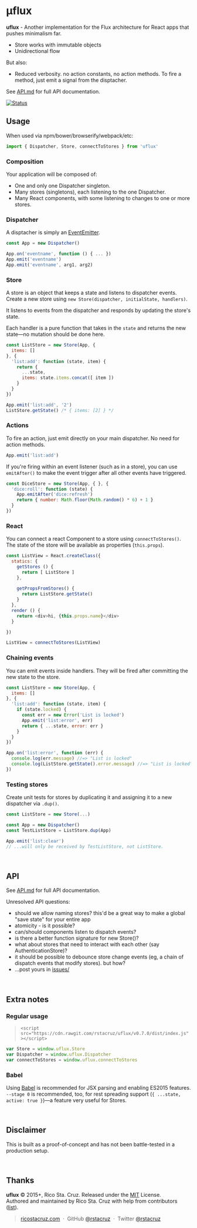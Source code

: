 # μflux

**uflux** - Another implementation for the Flux architecture for React apps that pushes minimalism far.

* Store works with immutable objects
* Unidirectional flow

But also:

* Reduced verbosity. no action constants, no action methods. To fire a method, just emit a signal from the disptacher.

See [API.md](API.md) for full API documentation.

[![Status](https://travis-ci.org/rstacruz/uflux.svg?branch=master)](https://travis-ci.org/rstacruz/uflux "See test builds")

## Usage

When used via npm/bower/browserify/webpack/etc:

```js
import { Dispatcher, Store, connectToStores } from 'uflux'
```

### Composition

Your application will be composed of:

* One and only one Dispatcher singleton.
* Many stores (singletons), each listening to the one Dispatcher.
* Many React components, with some listening to changes to one or more stores.

### Dispatcher

A disptacher is simply an [EventEmitter].

```js
const App = new Dispatcher()

App.on('eventname', function () { ... })
App.emit('eventname')
App.emit('eventname', arg1, arg2)
```

[EventEmitter]: http://devdocs.io/iojs/events#events_class_events_eventemitter

### Store

A store is an object that keeps a state and listens to dispatcher events.
Create a new store using `new Store(dispatcher, initialState, handlers)`.

It listens to events from the dispatcher and responds by updating the store's state.

Each handler is a pure function that takes in the `state` and returns the new
state—no mutation should be done here.

```js
const ListStore = new Store(App, {
  items: []
}, {
  'list:add': function (state, item) {
    return {
      ...state,
      items: state.items.concat([ item ])
    }
  }
})

App.emit('list:add', '2')
ListStore.getState() /* { items: [2] } */
```

### Actions

To fire an action, just emit directly on your main dispatcher. No need for action methods.

```js
App.emit('list:add')
```

If you're firing within an event listener (such as in a store), you can use `emitAfter()` to make the event trigger after all other events have triggered.

```js
const DiceStore = new Store(App, { }, {
  'dice:roll': function (state) {
    App.emitAfter('dice:refresh')
    return { number: Math.floor(Math.random() * 6) + 1 }
  }
})
```

### React

You can connect a react Component to a store using `connectToStores()`. The
state of the store will be available as properties (`this.props`).

```js
const ListView = React.createClass({
  statics: {
    getStores () {
      return [ ListStore ]
    },
 
    getPropsFromStores() {
      return ListStore.getState()
    }
  },
  render () {
    return <div>hi, {this.props.name}</div>
  }

})

ListView = connectToStores(ListView)
```

### Chaining events

You can emit events inside handlers. They will be fired after committing the new state to the store.

```js
const ListStore = new Store(App, {
  items: []
}, {
  'list:add': function (state, item) {
    if (state.locked) {
      const err = new Error('List is locked')
      App.emit('list:error', err)
      return { ...state, error: err }
    }
  }
})

App.on('list:error', function (err) {
  console.log(err.message) //=> "List is locked"
  console.log(ListStore.getState().error.message) //=> "List is locked"
})
```

### Testing stores

Create unit tests for stores by duplicating it and assigning it to a new dispatcher via `.dup()`.

```js
const ListStore = new Store(...)

const App = new Dispatcher()
const TestListStore = ListStore.dup(App)

App.emit('list:clear')
// ...will only be received by TestListStore, not ListStore.
```

<br>

## API

See [API.md](API.md) for full API documentation.

Unresolved API questions:

 * should we allow naming stores? this'd be a great way to make a global "save state" for your entire app
 * atomicity - is it possible?
 * can/should components listen to dispatch events?
 * is there a better function signature for new Store()?
 * what about stores that need to interact with each other (say AuthenticationStore)?
 * it should be possible to debounce store change events (eg, a chain of dispatch events that modify stores). but how?
 * ...post yours in [issues/](issues/)

<br>

## Extra notes

### Regular usage

> [](#version) `<script src="https://cdn.rawgit.com/rstacruz/uflux/v0.7.0/dist/index.js"></script>`

```js
var Store = window.uflux.Store
var Dispatcher = window.uflux.Dispatcher
var connectToStores = window.uflux.connectToStores
```

### Babel

Using [Babel] is recommended for JSX parsing and enabling ES2015 features.
`--stage 0` is recommended, too, for rest spreading support (`{ ...state, active:
  true }`)—a feature very useful for Stores.

[Babel]: https://babeljs.io

<br>

## Disclaimer

This is built as a proof-of-concept and has not been battle-tested in a production setup.

<br>

## Thanks

**uflux** © 2015+, Rico Sta. Cruz. Released under the [MIT] License.<br>
Authored and maintained by Rico Sta. Cruz with help from contributors ([list][contributors]).

> [ricostacruz.com](http://ricostacruz.com) &nbsp;&middot;&nbsp;
> GitHub [@rstacruz](https://github.com/rstacruz) &nbsp;&middot;&nbsp;
> Twitter [@rstacruz](https://twitter.com/rstacruz)

[MIT]: http://mit-license.org/
[contributors]: http://github.com/rstacruz/uflux/contributors
